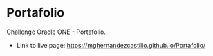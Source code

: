 # Portafolio
Challenge Oracle ONE - Portafolio.

* Link to live page: https://mghernandezcastillo.github.io/Portafolio/
